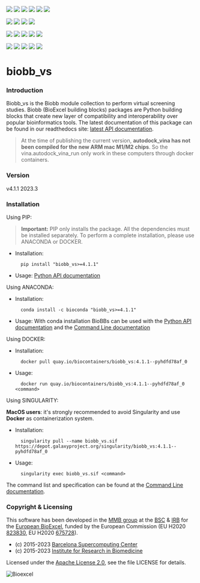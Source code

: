 [![](https://img.shields.io/github/v/tag/bioexcel/biobb_vs?label=Version)](https://GitHub.com/bioexcel/biobb_vs/tags/)
[![](https://img.shields.io/pypi/v/biobb-vs.svg?label=Pypi)](https://pypi.python.org/pypi/biobb-vs/)
[![](https://img.shields.io/conda/vn/bioconda/biobb_vs?label=Conda)](https://anaconda.org/bioconda/biobb_vs)
[![](https://img.shields.io/conda/dn/bioconda/biobb_vs?label=Conda%20Downloads)](https://anaconda.org/bioconda/biobb_vs)
[![](https://img.shields.io/badge/Docker-Quay.io-blue)](https://quay.io/repository/biocontainers/biobb_vs?tab=tags)
[![](https://img.shields.io/badge/Singularity-GalaxyProject-blue)](https://depot.galaxyproject.org/singularity/biobb_vs:4.1.1--pyhdfd78af_0)

[![](https://img.shields.io/badge/OS-Unix%20%7C%20MacOS-blue)](https://github.com/bioexcel/biobb_vs)
[![](https://img.shields.io/pypi/pyversions/biobb-vs.svg?label=Python%20Versions)](https://pypi.org/project/biobb-vs/)
[![](https://img.shields.io/badge/License-Apache%202.0-blue.svg)](https://opensource.org/licenses/Apache-2.0)
[![](https://img.shields.io/badge/Open%20Source%3f-Yes!-blue)](https://github.com/bioexcel/biobb_vs)

[![](https://readthedocs.org/projects/biobb-vs/badge/?version=latest&label=Docs)](https://biobb-vs.readthedocs.io/en/latest/?badge=latest)
[![](https://img.shields.io/website?down_message=Offline&label=Biobb%20Website&up_message=Online&url=https%3A%2F%2Fmmb.irbbarcelona.org%2Fbiobb%2F)](https://mmb.irbbarcelona.org/biobb/)
[![](https://img.shields.io/badge/Youtube-tutorial-blue?logo=youtube&logoColor=red)](https://www.youtube.com/watch?v=ou1DOGNs0xM)
[![](https://zenodo.org/badge/DOI/10.1038/s41597-019-0177-4.svg)](https://doi.org/10.1038/s41597-019-0177-4)
[![](https://img.shields.io/endpoint?color=brightgreen&url=https%3A%2F%2Fapi.juleskreuer.eu%2Fcitation-badge.php%3Fshield%26doi%3D10.1038%2Fs41597-019-0177-4)](https://www.nature.com/articles/s41597-019-0177-4#citeas)

[![](https://docs.bioexcel.eu/biobb_vs/junit/testsbadge.svg)](https://docs.bioexcel.eu/biobb_vs/junit/report.html)
[![](https://docs.bioexcel.eu/biobb_vs/coverage/coveragebadge.svg)](https://docs.bioexcel.eu/biobb_vs/coverage/)
[![](https://docs.bioexcel.eu/biobb_vs/flake8/flake8badge.svg)](https://docs.bioexcel.eu/biobb_vs/flake8/)
[![](https://img.shields.io/github/last-commit/bioexcel/biobb_vs?label=Last%20Commit)](https://github.com/bioexcel/biobb_vs/commits/master)
[![](https://img.shields.io/github/issues/bioexcel/biobb_vs.svg?color=brightgreen&label=Issues)](https://GitHub.com/bioexcel/biobb_vs/issues/)

# biobb_vs

### Introduction
Biobb_vs is the Biobb module collection to perform virtual screening studies.
Biobb (BioExcel building blocks) packages are Python building blocks that
create new layer of compatibility and interoperability over popular
bioinformatics tools.
The latest documentation of this package can be found in our readthedocs site:
[latest API documentation](http://biobb_vs.readthedocs.io/en/latest/).

> At the time of publishing the current version, **autodock_vina has not been compiled for the new ARM mac M1/M2 chips**. So the vina.autodock_vina_run only work in these computers through docker containers.

### Version
v4.1.1 2023.3

### Installation
Using PIP:

> **Important:** PIP only installs the package. All the dependencies must be installed separately. To perform a complete installation, please use ANACONDA or DOCKER.

* Installation:


        pip install "biobb_vs>=4.1.1"


* Usage: [Python API documentation](https://biobb-vs.readthedocs.io/en/latest/modules.html)

Using ANACONDA:

* Installation:


        conda install -c bioconda "biobb_vs>=4.1.1"


* Usage: With conda installation BioBBs can be used with the [Python API documentation](https://biobb-vs.readthedocs.io/en/latest/modules.html) and the [Command Line documentation](https://biobb-vs.readthedocs.io/en/latest/command_line.html)

Using DOCKER:

* Installation:


        docker pull quay.io/biocontainers/biobb_vs:4.1.1--pyhdfd78af_0


* Usage:


        docker run quay.io/biocontainers/biobb_vs:4.1.1--pyhdfd78af_0 <command>

Using SINGULARITY:

**MacOS users**: it's strongly recommended to avoid Singularity and use **Docker** as containerization system.

* Installation:


        singularity pull --name biobb_vs.sif https://depot.galaxyproject.org/singularity/biobb_vs:4.1.1--pyhdfd78af_0


* Usage:


        singularity exec biobb_vs.sif <command>

The command list and specification can be found at the [Command Line documentation](https://biobb-vs.readthedocs.io/en/latest/command_line.html).

### Copyright & Licensing
This software has been developed in the [MMB group](http://mmb.irbbarcelona.org) at the [BSC](http://www.bsc.es/) & [IRB](https://www.irbbarcelona.org/) for the [European BioExcel](http://bioexcel.eu/), funded by the European Commission (EU H2020 [823830](http://cordis.europa.eu/projects/823830), EU H2020 [675728](http://cordis.europa.eu/projects/675728)).

* (c) 2015-2023 [Barcelona Supercomputing Center](https://www.bsc.es/)
* (c) 2015-2023 [Institute for Research in Biomedicine](https://www.irbbarcelona.org/)

Licensed under the
[Apache License 2.0](https://www.apache.org/licenses/LICENSE-2.0), see the file LICENSE for details.

![](https://bioexcel.eu/wp-content/uploads/2019/04/Bioexcell_logo_1080px_transp.png "Bioexcel")
